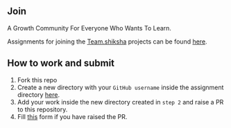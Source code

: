 ## Join
A Growth Community For Everyone Who Wants To Learn.

Assignments for joining the [Team.shiksha](https://team.shiksha) projects can be found [here](./Assignment%2026%20Feb%20Twitter%20live//ASSIGNMENT.md).

## How to work and submit

1. Fork this repo
2. Create a new directory with your `GitHub username` inside the assignment directory [here](./Assignment%2026%20Feb%20Twitter%20live/).
3. Add your work inside the new directory created in `step 2` and raise a PR to this repository.
4. Fill [this](https://forms.gle/aSC8Y7QbsbK9dX177) form if you have raised the PR.
